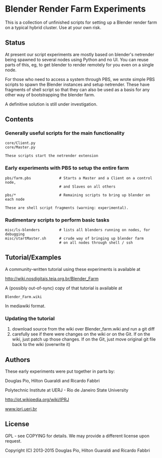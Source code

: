 # Blender Render Farm Experiments

This is a collection of unfinished scripts for setting up a Blender render farm
on a typical hybrid cluster. Use at your own risk. 

## Status

At present our script experiments are mostly based on blender's netrender
being spawned to several nodes using Python and no UI. You can reuse parts of
this, eg, to get blender to render remotely for you even on a single node.

For those who need to access a system through PBS, 
we wrote simple PBS scripts to spawn the Blender instances and setup netrender.
These have fragments of shell script so that they can also be used as a basis
for any other way of bootstrapping the blender farm.

A definitive solution is still under investigation.

## Contents

### Generally useful scripts for the main functionality

    core/Client.py
    core/Master.py

    These scripts start the netrender extension

### Early experiments with PBS to setup the entire farm

    pbs/farm.pbs             # Starts a Master and a Client on a control node,
                             # and Slaves on all others

    pbs/*                    # Remaining scripts to bring up blender on each node

    These are shell script fragments (warning: experimental).

### Rudimentary scripts to perform basic tasks
    misc/ls-blenders         # lists all blenders running on nodes, for debugging
    misc/startMaster.sh      # crude way of bringing up blender farm 
                             # on all nodes through shell / ssh

## Tutorial/Examples

A community-written tutorial using these experiments is available at

http://wiki.nosdigitais.teia.org.br/Blender_Farm

A (possibly out-of-sync) copy of that tutorial is available at

    Blender_Farm.wiki

In mediawiki format.

### Updating the tutorial

1) download source from the wiki over Blender_farm.wiki and run a git diff
2) carefully see if there were changes on the wiki or on the Git. If on the
wiki, just patch up those changes. If on the Git, just move original git file
back to the wiki (overwrite it)

## Authors

These early experiments were put together in parts by:

Douglas Pio, Hilton Guaraldi and Ricardo Fabbri

Polytechnic Institute at UERJ - Rio de Janeiro State University

http://pt.wikipedia.org/wiki/IPRJ

www.iprj.uerj.br

## License

GPL - see COPYING for details. We may provide a different license upon request.

Copyright (C) 2013-2015 Douglas Pio, Hilton Guaraldi and Ricardo Fabbri
